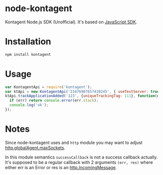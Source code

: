 node-kontagent
==============

Kontagent Node.js SDK (Unofficial).
It's based on [JavaScript SDK](http://docs.kontagent.com/docs/technical-leads/api-sdk-spec/).

# Installation
```sh
npm install kontagent
```

# Usage
```js
var KontagentApi = require('kontagent');
var ktApi = new KontagentApi('23476987657438245', { useTestServer: true });
ktApi.trackApplicationAdded('123', {uniqueTrackingTag: 111}, function(err, res) {
  if (err) return console.error(err.stack);
  console.log('ok');
});
```

# Notes

Since node-kontagent uses and `http` module you may want to adjust
[http.globalAgent.maxSockets](http://nodejs.org/api/http.html#http_agent_maxsockets).

In this module semantics `successCallback` is not a success callback actually. It's supposed to be a regular callback
with 2 arguments `(err, res)` where either err is an Error or res is an
[http.IncomingMessage](http://nodejs.org/api/http.html#http_http_incomingmessage).

